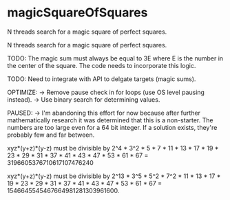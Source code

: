 # magicSquareOfSquares
N threads search for a magic square of perfect squares. 

N threads search for a magic square of perfect squares.

TODO: The magic sum must always be equal to 3E where E is the number in the center of the square. The code needs to incorporate this logic.

TODO: Need to integrate with API to delgate targets (magic sums).

OPTIMIZE: -> Remove pause check in for loops (use OS level pausing instead). -> Use binary search for determining values.

PAUSED: -> I'm abandoning this effort for now because after further mathematically research it was determined that this is a non-starter. The numbers are too large even for a 64 bit integer. If a solution exists, they're probably few and far between.

xyz*(y+z)*(y-z) must be divisible by 2^4 * 3^2 * 5 * 7 * 11 * 13 * 17 * 19 * 23 * 29 * 31 * 37 * 41 * 43 * 47 * 53 * 61 * 67 = 3196605376710617107476240

xyz*(y+z)*(y-z) must be divisible by 2^13 * 3^5 * 5^2 * 7^2 * 11 * 13 * 17 * 19 * 23 * 29 * 31 * 37 * 41 * 43 * 47 * 53 * 61 * 67 = 1546645545467664981281303961600.
